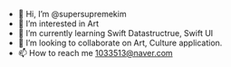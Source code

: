 - 👋 Hi, I’m @supersupremekim
- 👀 I’m interested in Art
- 🌱 I’m currently learning Swift Datastructrue, Swift UI
- 💞️ I’m looking to collaborate on Art, Culture application.
- 📫 How to reach me 1033513@naver.com

<!---
supersupremekim/supersupremekim is a ✨ special ✨ repository because its `README.md` (this file) appears on your GitHub profile.
You can click the Preview link to take a look at your changes.
--->
